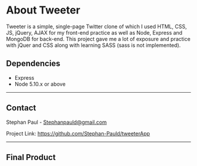 # About Tweeter
Tweeter is a simple, single-page Twitter clone of which I used HTML, CSS, JS, jQuery, AJAX for my front-end practice as well as Node, Express and MongoDB for back-end. This project gave me a lot of exposure and practice with jQuer and CSS along with learning SASS (sass is not implemented).


## Dependencies

- Express
- Node 5.10.x or above
---
## Contact

Stephan Paul - Stephanpauld@gmail.com

Project Link: https://github.com/Stephan-Pauld/tweeterApp

---

## Final Product
